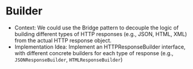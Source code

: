 # Builder

- Context: We could use the Bridge pattern to decouple the logic of building different types of HTTP responses
(e.g., JSON, HTML, XML) from the actual HTTP response object.
- Implementation Idea: Implement an HTTPResponseBuilder interface, with different concrete builders for each type
of response (e.g., `JSONResponseBuilder`, `HTMLResponseBuilder`)
